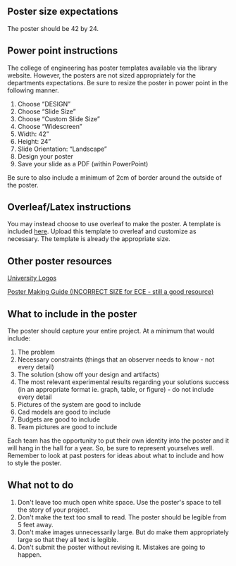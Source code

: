 ## Poster size expectations

The poster should be 42 by 24. 

## Power point instructions

The college of engineering has poster templates available via the library website. However, the posters are not sized appropriately for the departments expectations. Be sure to resize the poster in power point in the following manner.

1. Choose “DESIGN”
2. Choose “Slide Size”
3. Choose “Custom Slide Size”
4. Choose “Widescreen”
5. Width: 42”
6. Height: 24”
7. Slide Orientation: “Landscape”
8. Design your poster
9. Save your slide as a PDF (within PowerPoint)

Be sure to also include a minimum of 2cm of border around the outside of the poster.

## Overleaf/Latex instructions

You may instead choose to use overleaf to make the poster. A template is included [here](https://github.com/TnTech-ECE/CapstoneStarterRepo/tree/main/Reports/Poster%20Template). Upload this template to overleaf and customize as necessary. The template is already the appropriate size.


## Other poster resources

[University Logos](https://www.tntech.edu/ocm/marketingtoolkit/logos.php)

[Poster Making Guide (INCORRECT SIZE for ECE - still a good resource)](https://www.tntech.edu/library/poster.php)


## What to include in the poster

The poster should capture your entire project. At a minimum that would include:

1. The problem 
2. Necessary constraints (things that an observer needs to know - not every detail)
3. The solution (show off your design and artifacts)
4. The most relevant experimental results regarding your solutions success (in an appropriate format ie. graph, table, or figure) - do not include every detail
5. Pictures of the system are good to include
6. Cad models are good to include
7. Budgets are good to include
8. Team pictures are good to include

Each team has the opportunity to put their own identity into the poster and it will hang in the hall for a year. So, be sure to represent yourselves well. Remember to look at past posters for ideas about what to include and how to style the poster.

## What not to do

1. Don't leave too much open white space. Use the poster's space to tell the story of your project.
2. Don't make the text too small to read. The poster should be legible from 5 feet away.
3. Don't make images unnecessarily large. But do make them appropriately large so that they all text is legible.
4. Don't submit the poster without revising it. Mistakes are going to happen.

